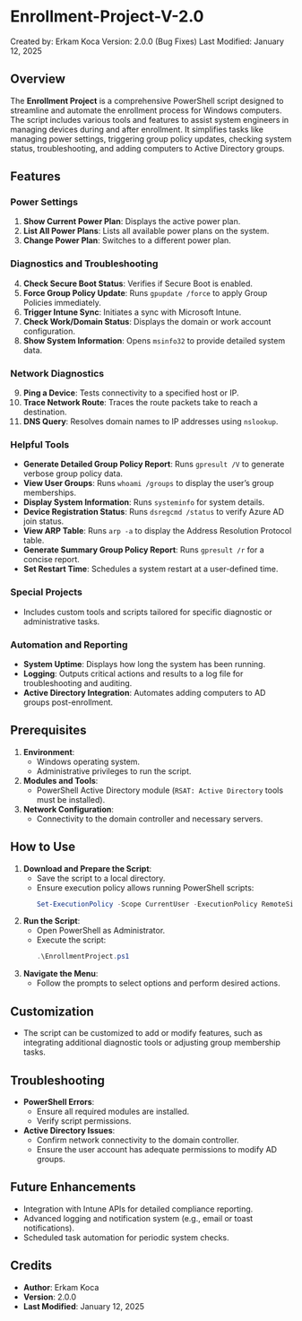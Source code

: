 # Enrollment-Project-V-2.0

Created by: Erkam Koca
Version: 2.0.0 (Bug Fixes)
Last Modified: January 12, 2025

## Overview
The **Enrollment Project** is a comprehensive PowerShell script designed to streamline and automate the enrollment process for Windows computers. The script includes various tools and features to assist system engineers in managing devices during and after enrollment. It simplifies tasks like managing power settings, triggering group policy updates, checking system status, troubleshooting, and adding computers to Active Directory groups.

## Features
### Power Settings
1. **Show Current Power Plan**: Displays the active power plan.
2. **List All Power Plans**: Lists all available power plans on the system.
3. **Change Power Plan**: Switches to a different power plan.

### Diagnostics and Troubleshooting
4. **Check Secure Boot Status**: Verifies if Secure Boot is enabled.
5. **Force Group Policy Update**: Runs `gpupdate /force` to apply Group Policies immediately.
6. **Trigger Intune Sync**: Initiates a sync with Microsoft Intune.
7. **Check Work/Domain Status**: Displays the domain or work account configuration.
8. **Show System Information**: Opens `msinfo32` to provide detailed system data.

### Network Diagnostics
9. **Ping a Device**: Tests connectivity to a specified host or IP.
10. **Trace Network Route**: Traces the route packets take to reach a destination.
11. **DNS Query**: Resolves domain names to IP addresses using `nslookup`.

### Helpful Tools
- **Generate Detailed Group Policy Report**: Runs `gpresult /V` to generate verbose group policy data.
- **View User Groups**: Runs `whoami /groups` to display the user’s group memberships.
- **Display System Information**: Runs `systeminfo` for system details.
- **Device Registration Status**: Runs `dsregcmd /status` to verify Azure AD join status.
- **View ARP Table**: Runs `arp -a` to display the Address Resolution Protocol table.
- **Generate Summary Group Policy Report**: Runs `gpresult /r` for a concise report.
- **Set Restart Time**: Schedules a system restart at a user-defined time.

### Special Projects
- Includes custom tools and scripts tailored for specific diagnostic or administrative tasks.

### Automation and Reporting
- **System Uptime**: Displays how long the system has been running.
- **Logging**: Outputs critical actions and results to a log file for troubleshooting and auditing.
- **Active Directory Integration**: Automates adding computers to AD groups post-enrollment.

## Prerequisites
1. **Environment**:
   - Windows operating system.
   - Administrative privileges to run the script.
2. **Modules and Tools**:
   - PowerShell Active Directory module (`RSAT: Active Directory` tools must be installed).
3. **Network Configuration**:
   - Connectivity to the domain controller and necessary servers.

## How to Use
1. **Download and Prepare the Script**:
   - Save the script to a local directory.
   - Ensure execution policy allows running PowerShell scripts:
     ```powershell
     Set-ExecutionPolicy -Scope CurrentUser -ExecutionPolicy RemoteSigned
     ```
2. **Run the Script**:
   - Open PowerShell as Administrator.
   - Execute the script:
     ```powershell
     .\EnrollmentProject.ps1
     ```
3. **Navigate the Menu**:
   - Follow the prompts to select options and perform desired actions.

## Customization
- The script can be customized to add or modify features, such as integrating additional diagnostic tools or adjusting group membership tasks.

## Troubleshooting
- **PowerShell Errors**:
  - Ensure all required modules are installed.
  - Verify script permissions.
- **Active Directory Issues**:
  - Confirm network connectivity to the domain controller.
  - Ensure the user account has adequate permissions to modify AD groups.

## Future Enhancements
- Integration with Intune APIs for detailed compliance reporting.
- Advanced logging and notification system (e.g., email or toast notifications).
- Scheduled task automation for periodic system checks.

## Credits
- **Author**: Erkam Koca
- **Version**: 2.0.0
- **Last Modified**: January 12, 2025

